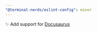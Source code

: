 ```yaml
---
"@terminal-nerds/eslint-config": minor
---
```


✨ Add support for [Docusaurus](https://docusaurus.io/)
